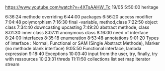 https://www.youtube.com/watch?v=4XTsAAHW_Tc
19/05 5:50:00 heritage

6:36:24 methode overriding
6:44:00 packages
6:56:20 access modifier
7:04:48 polymorphism
7:16:30 final -variable, method,class
7:22:50 object class
7:34:40 downcasting upcasting
7:49:20 abstract methode, class
8:01:30 inner class
8:07:11 anonymous class
8:16:00 need of interface
8:24:00 interfaces
8:35:18 enumeration
8:53:48 annotations
9:01:20 Types of interface : Normal, Functional or SAM (Single Abstract Methode), Marker (no methode blank interface)
9:05:50 Functional interface, lambda expression
9:18:40 Exceptions
10:03:40 input from the user, try, finally, try with ressources
10:23:31 threds
11:11:50 collections list set map iterator stream